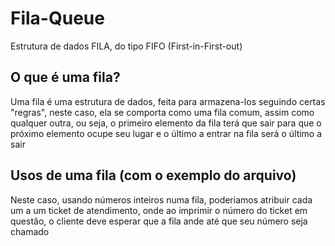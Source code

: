 # Fila-Queue
Estrutura de dados FILA, do tipo FIFO (First-in-First-out)

## O que é uma fila?
Uma fila é uma estrutura de dados, feita para armazena-los seguindo certas "regras", neste caso, ela se comporta como uma fila comum, assim como qualquer outra, ou seja, o primeiro elemento da fila terá que sair para que o próximo elemento ocupe seu lugar e o último a entrar na fila será o último a sair

## Usos de uma fila (com o exemplo do arquivo)
Neste caso, usando números inteiros numa fila, poderiamos atribuir cada um a um ticket de atendimento, onde ao imprimir o número do ticket em questão, o cliente deve esperar que a fila ande até que seu número seja chamado
